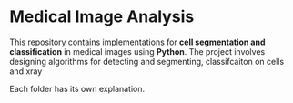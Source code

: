 # Medical Image Analysis

This repository contains implementations for **cell segmentation and classification** in medical images using **Python**. The project involves designing algorithms for detecting and segmenting, classifcaiton on cells and xray

Each folder has its own explanation. 
